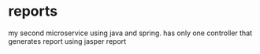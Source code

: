 # reports
my second microservice using java and spring. has only one controller that generates report using jasper report
